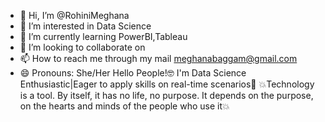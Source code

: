 - 👋 Hi, I’m @RohiniMeghana
- 👀 I’m interested in Data Science
- 🌱 I’m currently learning PowerBI,Tableau
- 💞️ I’m looking to collaborate on 
- 📫 How to reach me through my mail meghanabaggam@gmail.com
- 😄 Pronouns: She/Her
  Hello People!🤓 I'm Data Science Enthusiastic|Eager to apply skills on real-time scenarios🚀 💥Technology is a tool. By itself, it has no life, no purpose. It depends on the purpose, on the hearts and minds of the people who use it💥

<!---
RohiniMeghana/RohiniMeghana is a ✨ special ✨ repository because its `README.md` (this file) appears on your GitHub profile.
You can click the Preview link to take a look at your changes.
--->
